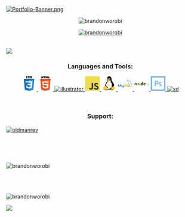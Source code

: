 [![Portfolio-Banner.png](https://i.postimg.cc/KjgHwcCs/Portfolio-Banner.png)](https://postimg.cc/YLMRm7r1)

<p align="center"> <img src="https://komarev.com/ghpvc/?username=brandonworobi&label=Code%20Stalkers&color=7a0eb4&style=plastic" alt="brandonworobi" /> </p>

<p align="center"> <a href="https://github.com/ryo-ma/github-profile-trophy"><img src="https://github-profile-trophy.vercel.app/?username=brandonworobi" alt="brandonworobi" /></a> </p>


<br>
 <a herf="Discord.gg/parttimedevs"></a><img align="center" src="https://i.postimg.cc/tT968Bw0/Part-Time-Devs-Logo-Final-Files.png" height="200">


<h3 align="center">Languages and Tools:</h3>
<p align="center"> <a href="https://www.w3schools.com/css/" target="_blank"> <img src="https://raw.githubusercontent.com/devicons/devicon/master/icons/css3/css3-original-wordmark.svg" alt="css3" width="40" height="40"/> </a> <a href="https://www.w3.org/html/" target="_blank"> <img src="https://raw.githubusercontent.com/devicons/devicon/master/icons/html5/html5-original-wordmark.svg" alt="html5" width="40" height="40"/> </a> <a href="https://www.adobe.com/in/products/illustrator.html" target="_blank"> <img src="https://www.vectorlogo.zone/logos/adobe_illustrator/adobe_illustrator-icon.svg" alt="illustrator" width="40" height="40"/> </a> <a href="https://developer.mozilla.org/en-US/docs/Web/JavaScript" target="_blank"> <img src="https://raw.githubusercontent.com/devicons/devicon/master/icons/javascript/javascript-original.svg" alt="javascript" width="40" height="40"/> </a> <a href="https://www.linux.org/" target="_blank"> <img src="https://raw.githubusercontent.com/devicons/devicon/master/icons/linux/linux-original.svg" alt="linux" width="40" height="40"/> </a> <a href="https://www.mysql.com/" target="_blank"> <img src="https://raw.githubusercontent.com/devicons/devicon/master/icons/mysql/mysql-original-wordmark.svg" alt="mysql" width="40" height="40"/> </a> <a href="https://nodejs.org" target="_blank"> <img src="https://raw.githubusercontent.com/devicons/devicon/master/icons/nodejs/nodejs-original-wordmark.svg" alt="nodejs" width="40" height="40"/> </a> <a href="https://www.photoshop.com/en" target="_blank"> <img src="https://raw.githubusercontent.com/devicons/devicon/master/icons/photoshop/photoshop-line.svg" alt="photoshop" width="40" height="40"/> </a> <a href="https://www.adobe.com/products/xd.html" target="_blank"> <img src="https://cdn.worldvectorlogo.com/logos/adobe-xd.svg" alt="xd" width="40" height="40"/> </a> </p>
<br>
<h3 align="center">Support:</h3>
<p><a href="https://www.buymeacoffee.com/oldmanrev"> <img align="center" src="https://cdn.buymeacoffee.com/buttons/v2/default-yellow.png" height="50" width="210" alt="oldmanrev" /></a></p><br><br><br>

<p><img align="left" src="https://github-readme-stats.vercel.app/api/top-langs?username=brandonworobi&show_icons=true&theme=synthwave&locale=en&layout=compact" alt="brandonworobi"><br><br><br><br>

<img align="left" src="https://github-readme-stats.vercel.app/api?username=brandonworobi&show_icons=true&theme=synthwave&border=DD11DDlocale=en" alt="brandonworobi" /><br>

<img align="left" src="https://github-readme-streak-stats.herokuapp.com?user=brandonworobi&theme=synthwave&fire=DD5D3D&ring=6B4FDD&border=DD11DD&stroke=DD11DD&currStreakNum=DD11DD&sideNums=DD5D3D&currStreakLabel=DD5D3D&dates=DD11DD)](https://git.io/streak-stats)" /></p>
